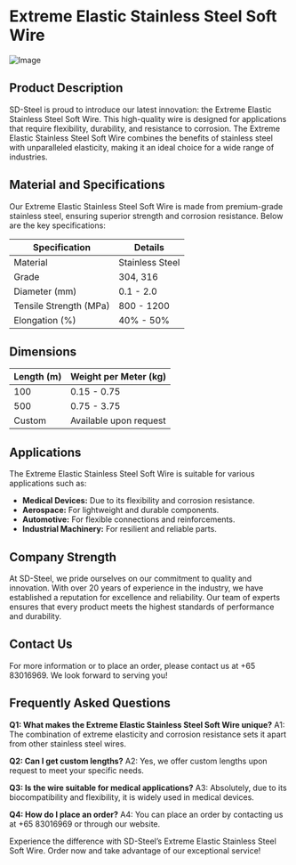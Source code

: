 # Extreme Elastic Stainless Steel Soft Wire

![Image](https://github.com/user-attachments/assets/2567258e-e124-4816-932d-1809bd27ef0b)

## Product Description

SD-Steel is proud to introduce our latest innovation: the Extreme Elastic Stainless Steel Soft Wire. This high-quality wire is designed for applications that require flexibility, durability, and resistance to corrosion. The Extreme Elastic Stainless Steel Soft Wire combines the benefits of stainless steel with unparalleled elasticity, making it an ideal choice for a wide range of industries.

## Material and Specifications

Our Extreme Elastic Stainless Steel Soft Wire is made from premium-grade stainless steel, ensuring superior strength and corrosion resistance. Below are the key specifications:

| Specification        | Details                          |
|----------------------|----------------------------------|
| Material             | Stainless Steel                  |
| Grade                | 304, 316                         |
| Diameter (mm)        | 0.1 - 2.0                        |
| Tensile Strength (MPa)| 800 - 1200                       |
| Elongation (%)       | 40% - 50%                        |

## Dimensions

| Length (m)           | Weight per Meter (kg)            |
|----------------------|----------------------------------|
| 100                  | 0.15 - 0.75                      |
| 500                  | 0.75 - 3.75                      |
| Custom               | Available upon request           |

## Applications

The Extreme Elastic Stainless Steel Soft Wire is suitable for various applications such as:
- **Medical Devices:** Due to its flexibility and corrosion resistance.
- **Aerospace:** For lightweight and durable components.
- **Automotive:** For flexible connections and reinforcements.
- **Industrial Machinery:** For resilient and reliable parts.

## Company Strength

At SD-Steel, we pride ourselves on our commitment to quality and innovation. With over 20 years of experience in the industry, we have established a reputation for excellence and reliability. Our team of experts ensures that every product meets the highest standards of performance and durability.

## Contact Us

For more information or to place an order, please contact us at +65 83016969. We look forward to serving you!

## Frequently Asked Questions

**Q1: What makes the Extreme Elastic Stainless Steel Soft Wire unique?**
A1: The combination of extreme elasticity and corrosion resistance sets it apart from other stainless steel wires.

**Q2: Can I get custom lengths?**
A2: Yes, we offer custom lengths upon request to meet your specific needs.

**Q3: Is the wire suitable for medical applications?**
A3: Absolutely, due to its biocompatibility and flexibility, it is widely used in medical devices.

**Q4: How do I place an order?**
A4: You can place an order by contacting us at +65 83016969 or through our website.

Experience the difference with SD-Steel’s Extreme Elastic Stainless Steel Soft Wire. Order now and take advantage of our exceptional service!